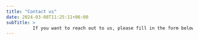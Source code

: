 ```yaml
---
title: "Contact us"
date: 2024-03-08T11:25:11+06:00
subTitle: >
          If you want to reach out to us, please fill in the form below and we aim to get back to you as soon as we can.
---
```


